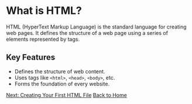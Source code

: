 # What is HTML?

HTML (HyperText Markup Language) is the standard language for creating web pages. It defines the structure of a web page using a series of elements represented by tags.

## Key Features
- Defines the structure of web content.
- Uses tags like `<html>`, `<head>`, `<body>`, etc.
- Forms the foundation of every website.

[Next: Creating Your First HTML File](./creating-html.md)
[Back to Home](./README.md)
